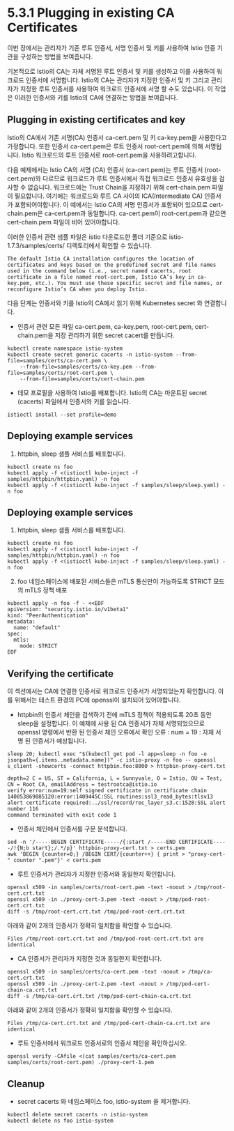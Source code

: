 # 5.3.1 Plugging in existing CA Certificates

이번 장에서는 관리자가 기존 루트 인증서, 서명 인증서 및 키를 사용하여 Istio 인증 기관을 구성하는 방법을 보여줍니다.

기본적으로 Istio의 CA는 자체 서명된 루트 인증서 및 키를 생성하고 이를 사용하여 워크로드 인증서에 서명합니다. Istio의 CA는 관리자가 지정한 인증서 및 키 그리고 관리자가 지정한 루트 인증서를 사용하여 워크로드 인증서에 서명 할 수도 있습니다. 이 작업은 이러한 인증서와 키를 Istio의 CA에 연결하는 방법을 보여줍니다.



## Plugging in existing certificates and key

Istio의 CA에서 기존 서명(CA) 인증서 ca-cert.pem 및 키 ca-key.pem을 사용한다고 가정합니다. 또한 인증서 ca-cert.pem은 루트 인증서 root-cert.pem에 의해 서명됩니다. Istio 워크로드의 루트 인증서로 root-cert.pem을 사용하려고합니다.

다음 예제에서는 Istio CA의 서명 (CA) 인증서 (ca-cert.pem)는 루트 인증서 (root-cert.pem)와 다르므로 워크로드가 루트 인증서에서 직접 워크로드 인증서 유효성을 검사할 수 없습니다. 워크로드에는 Trust Chain을 지정하기 위해 cert-chain.pem 파일이 필요합니다. 여기에는 워크로드와 루트 CA 사이의 ICA(Intermediate CA) 인증서가 포함되어야합니다. 이 예에서는 Istio CA의 서명 인증서가 포함되어 있으므로 cert-chain.pem은 ca-cert.pem과 동일합니다. ca-cert.pem이 root-cert.pem과 같으면 cert-chain.pem 파일이 비어 있어야합니다.

이러한 인증서 관련 샘플 파일은 istio 다운로드한 폴더 기준으로 istio-1.7.3/samples/certs/ 디렉토리에서 확인할 수 있습니다.

```
The default Istio CA installation configures the location of certificates and keys based on the predefined secret and file names used in the command below (i.e., secret named cacerts, root certificate in a file named root-cert.pem, Istio CA’s key in ca-key.pem, etc.). You must use these specific secret and file names, or reconfigure Istio’s CA when you deploy Istio.
```

다음 단계는 인증서와 키를 Istio의 CA에서 읽기 위해 Kubernetes secret 와 연결합니다.

* 인증서 관련 모든 파일 ca-cert.pem, ca-key.pem, root-cert.pem, cert-chain.pem을 저장 관리하기 위한 secret cacert를 만듭니다.

```
kubectl create namespace istio-system
kubectl create secret generic cacerts -n istio-system --from-file=samples/certs/ca-cert.pem \
    --from-file=samples/certs/ca-key.pem --from-file=samples/certs/root-cert.pem \
    --from-file=samples/certs/cert-chain.pem
```

* 데모 프로필을 사용하여 Istio를 배포합니다. Istio의 CA는 마운트된 secret (cacerts) 파일에서 인증서와 키를 읽습니다.

```
istioctl install --set profile=demo
```
## Deploying example services
1. httpbin, sleep 샘플 서비스를 배포합니다.
```
kubectl create ns foo
kubectl apply -f <(istioctl kube-inject -f samples/httpbin/httpbin.yaml) -n foo
kubectl apply -f <(istioctl kube-inject -f samples/sleep/sleep.yaml) -n foo
```

## Deploying example services
1. httpbin, sleep 샘플 서비스를 배포합니다.
```
kubectl create ns foo
kubectl apply -f <(istioctl kube-inject -f samples/httpbin/httpbin.yaml) -n foo
kubectl apply -f <(istioctl kube-inject -f samples/sleep/sleep.yaml) -n foo
```

2. foo 네임스페이스에 배포된 서비스들은 mTLS 통신만이 가능하도록 STRICT 모드의 mTLS 정책 배포
```
kubectl apply -n foo -f - <<EOF
apiVersion: "security.istio.io/v1beta1"
kind: "PeerAuthentication"
metadata:
  name: "default"
spec:
  mtls:
    mode: STRICT
EOF
```

## Verifying the certificate

이 섹션에서는 CA에 연결한 인증서로 워크로드 인증서가 서명되었는지 확인합니다. 이를 위해서는 테스트 환경의 PC에 openssl이 설치되어 있어야합니다.

* httpbin의 인증서 체인을 검색하기 전에 mTLS 정책이 적용되도록 20초 동안 sleep을 설정합니다. 이 예제에 사용 된 CA 인증서가 자체 서명되었으므로 openssl 명령에서 반환 된 인증서 체인 오류에서 확인 오류 : num = 19 : 자체 서명 된 인증서가 예상됩니다.

```text
sleep 20; kubectl exec "$(kubectl get pod -l app=sleep -n foo -o jsonpath={.items..metadata.name})" -c istio-proxy -n foo -- openssl s_client -showcerts -connect httpbin.foo:8000 > httpbin-proxy-cert.txt

depth=2 C = US, ST = California, L = Sunnyvale, O = Istio, OU = Test, CN = Root CA, emailAddress = testrootca@istio.io
verify error:num=19:self signed certificate in certificate chain
140053869085120:error:1409445C:SSL routines:ssl3_read_bytes:tlsv13 alert certificate required:../ssl/record/rec_layer_s3.c:1528:SSL alert number 116
command terminated with exit code 1
```



* 인증서 체인에서 인증서를 구문 분석합니다.

```text
sed -n '/-----BEGIN CERTIFICATE-----/{:start /-----END CERTIFICATE-----/!{N;b start};/.*/p}' httpbin-proxy-cert.txt > certs.pem
awk 'BEGIN {counter=0;} /BEGIN CERT/{counter++} { print > "proxy-cert-" counter ".pem"}' < certs.pem
```

* 루트 인증서가 관리자가 지정한 인증서와 동일한지 확인합니다.

```text
openssl x509 -in samples/certs/root-cert.pem -text -noout > /tmp/root-cert.crt.txt
openssl x509 -in ./proxy-cert-3.pem -text -noout > /tmp/pod-root-cert.crt.txt
diff -s /tmp/root-cert.crt.txt /tmp/pod-root-cert.crt.txt
```
아래와 같이 2개의 인증서가 정확히 일치함을 확인할 수 있습니다.
```
Files /tmp/root-cert.crt.txt and /tmp/pod-root-cert.crt.txt are identical
```

* CA 인증서가 관리자가 지정한 것과 동일한지 확인합니다.

```
openssl x509 -in samples/certs/ca-cert.pem -text -noout > /tmp/ca-cert.crt.txt
openssl x509 -in ./proxy-cert-2.pem -text -noout > /tmp/pod-cert-chain-ca.crt.txt
diff -s /tmp/ca-cert.crt.txt /tmp/pod-cert-chain-ca.crt.txt
```

아래와 같이 2개의 인증서가 정확히 일치함을 확인할 수 있습니다.
```
Files /tmp/ca-cert.crt.txt and /tmp/pod-cert-chain-ca.crt.txt are identical
```

* 루트 인증서에서 워크로드 인증서로의 인증서 체인을 확인하십시오.

```
openssl verify -CAfile <(cat samples/certs/ca-cert.pem samples/certs/root-cert.pem) ./proxy-cert-1.pem
```

## Cleanup

* secret cacerts 와 네임스페이스 foo, istio-system 을 제거합니다.

```
kubectl delete secret cacerts -n istio-system
kubectl delete ns foo istio-system
```



